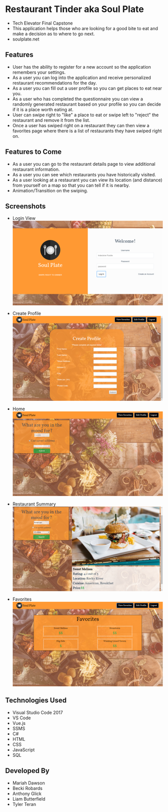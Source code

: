 # Restaurant Tinder aka Soul Plate

- Tech Elevator Final Capstone
- This application helps those who are looking for a good bite to eat and make a decision as to where to go next.
- soulplate.net

## Features

- User has the ability to register for a new account so the application remembers your settings.
- As a user you can log into the application and receive personalized restaurant recommendations for the day.
- As a user you can fill out a user profile so you can get places to eat near you.
- As a user who has completed the questionnaire you can view a randomly generated restaurant based on your profile so you can decide if it is a place worth eating at.
- User can swipe right to "like" a place to eat or swipe left to "reject" the restaurant and remove it from the list.
- Once a user has swiped right on a restaurant they can then view a favorites page where there is a list of restaurants they have swiped right on.

## Features to Come

- As a user you can go to the restaurant details page to view additional restaurant information.
- As a user you can see which restaurants you have historically visited.
- As a user looking at a restaurant you can view its location (and distance) from yourself on a map so that you can tell if it is nearby.
- Animation/Transition on the swiping.

## Screenshots

- Login View
![LoginPage](screenshots/LoginPage.png)

- Create Profile
![CreateProfile](screenshots/CreateProfile.png)

- Home
![HomeView](screenshots/Home.png)

- Restaurant Summary
![RestaurantSummary](screenshots/Summary.png)

- Favorites
![Favorites](screenshots/Favorites.png)

## Technologies Used

- Visual Studio Code 2017
- VS Code
- Vue.js
- SSMS
- C#
- HTML
- CSS
- JavaScript
- SQL

## Developed By

- Mariah Dawson
- Becki Robards
- Anthony Glick
- Liam Butterfield
- Tyler Teran
